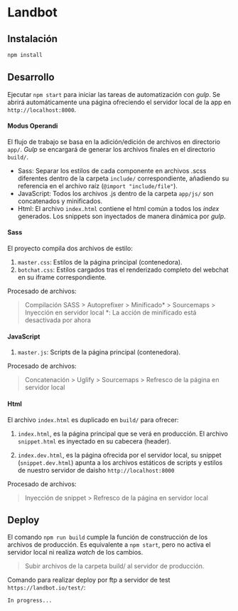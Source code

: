 # Landbot

## Instalación
```bash
npm install
```

## Desarrollo
Ejecutar `npm start` para iniciar las tareas de automatización con *gulp*.
Se abrirá automáticamente una página ofreciendo el servidor local de la app en `http://localhost:8000`.

#### Modus Operandi
El flujo de trabajo se basa en la adición/edición de archivos en directorio `app/`. *Gulp* se encargará de generar los archivos finales en el directorio `build/`.
- Sass: Separar los estilos de cada componente en archivos .scss diferentes dentro de la carpeta `include/` correspondiente, añadiendo su referencia en el archivo raíz (`@import "include/file"`).
- JavaScript: Todos los archivos .js dentro de la carpeta `app/js/` son concatenados y minificados.
- Html: El archivo `index.html` contiene el html común a todos los *index* generados. Los snippets son inyectados de manera dinámica por *gulp*.


#### Sass
El proyecto compila dos archivos de estilo:
1. `master.css`: Estilos de la página principal (contenedora).
2. `botchat.css`: Estilos cargados tras el renderizado completo del webchat en su iframe correspondiente.

Procesado de archivos:
> Compilación SASS > Autoprefixer > Minificado* > Sourcemaps > Inyección en servidor local
*: La acción de minificado está desactivada por ahora

#### JavaScript
1. `master.js`: Scripts de la página principal (contenedora).

Procesado de archivos:
> Concatenación > Uglify > Sourcemaps > Refresco de la página en servidor local

#### Html
El archivo `index.html` es duplicado en `build/` para ofrecer:
1. `index.html`, es la página principal que se verá en producción. El archivo `snippet.html` es inyectado en su cabecera (header).

2. `index.dev.html`, es la página ofrecida por el servidor local, su snippet (`snippet.dev.html`) apunta a los archivos estáticos de scripts y estilos de nuestro servidor de daisho `http://localhost:8000`

Procesado de archivos:
> Inyección de snippet > Refresco de la página en servidor local


## Deploy
El comando `npm run build` cumple la función de construcción de los archivos de producción. Es equivalente a `npm start`, pero no activa el servidor local ni realiza *watch* de los cambios.

> Subir archivos de la carpeta build/ al servidor de producción.

Comando para realizar deploy por ftp a servidor de test `https://landbot.io/test/`:
```bash
In progress...
```
